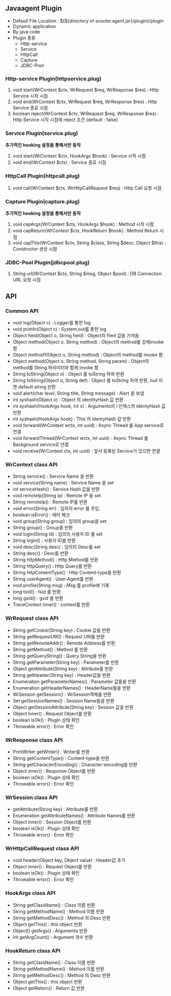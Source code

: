 ## Javaagent Plugin
 - Default File Location : ${${directory of scouter.agent.jar}/plugin}/plugin
 - Dynamic application
 - By java code
 - Plugin 종류
   - Http-service
   - Service
   - HttpCall
   - Capture
   - JDBC-Pool
 
### Http-service Plugin(httpservice.plug)

1. void start(WrContext $ctx, WrRequest $req, WrResponse $res) : Http Service 시작 시점
2. void end(WrContext $ctx, WrRequest $req, WrResponse $res) : Http Service 종료 시점
3. boolean reject(WrContext $ctx, WrRequest $req, WrResponse $res) : Http Service 시작 시점에 reject 조건 (default : false)
 
### Service Plugin(service.plug)
 **추가적인 hooking 설정을 통해서만 동작**
 
1. void start(WrContext $ctx, HookArgs $hook) : Service 시작 시점
2. void end(WrContext $ctx) : Service 종료 시점
 
### HttpCall Plugin(httpcall.plug)

1. void call(WrContext $ctx, WrHttpCallRequest $req) : Http Call 요청 시점
 
### Capture Plugin(capture.plug)
 **추가적인 hooking 설정을 통해서만 동작**
 
1. void capArgs(WrContext $ctx, HookArgs $hook) : Method 시작 시점
2. void capReturn(WrContext $ctx, HookReturn $hook) : Method Return 시점
3. void capThis(WrContext $ctx, String $class, String $desc, Object $this) : Constructor 생성 시점
 
### JDBC-Pool Plugin(jdbcpool.plug)

1. String url(WrContext $ctx, String $msg, Object $pool)
 : DB Connection URL 요청 시점
 
 
## API

### Common API
 - void log(Object c) : Logger를 통한 log
 - void println(Object c) : System.out를 통한 log
 - Object field(Object o, String field) : Object의 filed 값을 가져옴
 - Object method(Object o, String method) : Object의 method를 강제invoke 함
 - Object method1(Object o, String method) : Object의 method를 invoke 함
 - Object method(Object o, String method, String param) : Object의 method를 String 파라미터와 함께 invoke 함
 - String toString(Object o) : Object 를 toString 하여 반환
 - String toString(Object o, String def) : Object 를 toString 하여 반환, null 이면 default string 반환
 - void alert(char level, String title, String message) : Alert 을 보냄
 - int syshash(Object o) : Object 의 identityHash 값 반환
 - int syshash(HookArgs hook, int x) : Arguments의 i 인덱스의 identyHash 값 반환
 - int syshash(HookArgs hook) : This 의 identyHash 값 반환
 - void forward(WrContext wctx, int uuid) : Async Thread 를 App service로 연결
 - void forwardThread(WrContext wctx, int uuid) : Async Thread 를 Background service로 연결
 - void receive(WrContext ctx, int uuid) : 앞서 등록된 Service가 있으면 연결
 

### WrContext class API
 - String service() : Service Name 을 반환
 - void service(String name) : Service Name 을 set
 - int serviceHash() : Service Hash 값을 반환
 - void remoteIp(String ip) : Remote IP 을 set
 - String remoteIp() : Remote IP를 반환
 - void error(String err) : 임의의 error 를 주입
 - boolean isError() : 에러 체크
 - void group(String group) : 임의의 group을 set
 - String group() : Group을 반환
 - void login(String id) : 임의의 사용자 ID 를 set
 - String login() : 사용자 ID를 반환
 - void desc(String desc) : 임의의 Desc를 set
 - String desc() : Desc를 반환
 - String httpMethod() : Http Method를 반환
 - String httpQuery() : Http Query를 반환
 - String httpContentType() : Http Content-type을 반환
 - String userAgent() : User-Agent를 반환
 - void profile(String msg) : Msg 를 profile에 기록
 - long txid() : txid 를 반환
 - long gxid() : gxid 를 반환
 - TraceContext inner() : context를 반환
 
### WrRequest class API
 - String getCookie(String key) : Cookie 값을 반환
 - String getRequestURI() : Request URI를 반환
 - String getRemoteAddr() : Remote Address를 반환
 - String getMethod() : Method 를 반환
 - String getQueryString() : Query String을 반환
 - String getParameter(String key) : Parameter를 반환
 - Object getAttribute(String key) : Attribute를 반환
 - String getHeader(String key) : Header값을 반환
 - Enumeration getParameterNames() : Parameter 값들을 반환
 - Enumeration getHeaderNames() : HeaderName들을 반환
 - WrSession getSession() : WrSession객체를 반환
 - Set getSessionNames() : Session Name들을 반환
 - Object getSessionAttribute(String key) : Session 값을 반환
 - Object inner() : Request Object를 반환
 - boolean isOk() : Plugin 상태 확인
 - Throwable error() : Error 확인
 
### WrResponse class API
 - PrintWriter getWriter() : Writer를 반환
 - String getContentType() : Content-type을 반환
 - String getCharacterEncoding() : Character-encoding을 반환
 - Object inner() : Response Object를 반환
 - boolean isOk() : Plugin 상태 확인
 - Throwable error() : Error 확인
 
### WrSession class API
 - getAttribute(String key) : Attribute를 반환
 - Enumeration getAttributeNames() : Attribute Names를 반환
 - Object inner() : Session Object를 반환
 - boolean isOk() : Plugin 상태 확인
 - Throwable error() : Error 확인
 
### WrHttpCallRequest class API
 - void header(Object key, Object value) : Header값 추가
 - Object inner() : Request Object를 반환
 - boolean isOk() : Plugin 상태 확인
 - Throwable error() : Error 확인
 
### HookArgs class API
 - String getClassName() : Class 이름 반환
 - String getMethodName() : Method 이름 반환
 - String getMethodDesc() : Method 의 Desc 반환
 - Object getThis() : this object 반환
 - Object[] getArgs() : Arguments 반환
 - int getArgCount() : Argument 갯수 반환

### HookReturn class API
 - String getClassName() : Class 이름 반환
 - String getMethodName() : Method 이름 반환
 - String getMethodDesc() : Method 의 Desc 반환
 - Object getThis() : this object 반환
 - Object getReturn() : Return 값 반환

 
